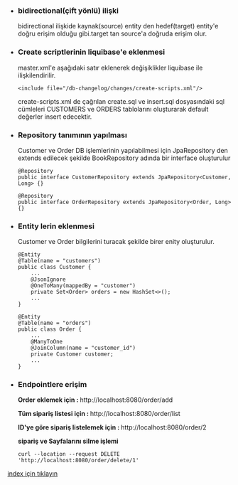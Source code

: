 * ### bidirectional(çift yönlü)  ilişki 
    bidirectional ilişkide kaynak(source) entity den hedef(target) entity'e doğru erişim olduğu gibi.target tan source'a doğruda erişim olur.

* ### Create scriptlerinin liquibase'e eklenmesi
    master.xml'e aşağıdaki satır eklenerek değişiklikler liquibase ile ilişkilendirilir.
    ```
    <include file="/db-changelog/changes/create-scripts.xml"/>
    ```
    
  create-scripts.xml de çağrılan create.sql ve insert.sql dosyasındaki sql cümleleri CUSTOMERS ve ORDERS tablolarını oluşturarak default değerler insert edecektir.

* ### Repository tanımının yapılması
    Customer ve Order DB işlemlerinin yapılabilmesi için JpaRepository den extends edilecek şekilde BookRepository adında bir interface oluşturulur
    ```
    @Repository
    public interface CustomerRepository extends JpaRepository<Customer, Long> {}
    ```

    ```  
    @Repository
    public interface OrderRepository extends JpaRepository<Order, Long> {}
    ```

* ### Entity lerin eklenmesi
    Customer  ve Order bilgilerini turacak şekilde  birer enity oluşturulur. 
    ```
    @Entity
    @Table(name = "customers")
    public class Customer {
        ...
        @JsonIgnore
        @OneToMany(mappedBy = "customer")
        private Set<Order> orders = new HashSet<>();
        ...
    }
    ```

    ```
    @Entity
    @Table(name = "orders")
    public class Order {
        ...
        @ManyToOne
        @JoinColumn(name = "customer_id")
        private Customer customer;
        ...
    }
    ```



* ### Endpointlere erişim
    <b>Order eklemek için  : </b> http://localhost:8080/order/add

     <b>Tüm sipariş listesi için : </b> http://localhost:8080/order/list

     <b>ID'ye göre sipariş listelemek için : </b> http://localhost:8080/order/2

     <b>sipariş ve Sayfalarını silme işlemi </b>
    ```
    curl --location --request DELETE 'http://localhost:8080/order/delete/1'
    ```

[index için tıklayın](../README.md)
